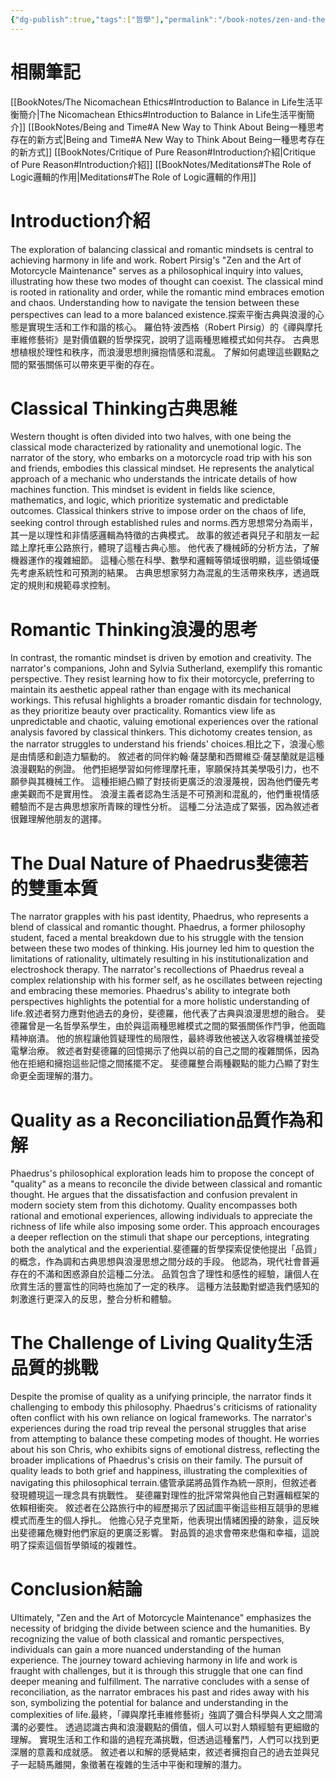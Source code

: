 ```yaml
---
{"dg-publish":true,"tags":["哲學"],"permalink":"/book-notes/zen-and-the-art-of-motorcycle-maintenance/","dgPassFrontmatter":true,"created":"2024-11-24T10:41:52.247+08:00","updated":"2024-11-28T13:33:43.687+08:00"}
---
```


# 相關筆記
[[BookNotes/The Nicomachean Ethics#Introduction to Balance in Life生活平衡簡介\|The Nicomachean Ethics#Introduction to Balance in Life生活平衡簡介]]
[[BookNotes/Being and Time#A New Way to Think About Being一種思考存在的新方式\|Being and Time#A New Way to Think About Being一種思考存在的新方式]]
[[BookNotes/Critique of Pure Reason#Introduction介紹\|Critique of Pure Reason#Introduction介紹]]
[[BookNotes/Meditations#The Role of Logic邏輯的作用\|Meditations#The Role of Logic邏輯的作用]]
# Introduction介紹

The exploration of balancing classical and romantic mindsets is central to achieving harmony in life and work. Robert Pirsig's "Zen and the Art of Motorcycle Maintenance" serves as a philosophical inquiry into values, illustrating how these two modes of thought can coexist. The classical mind is rooted in rationality and order, while the romantic mind embraces emotion and chaos. Understanding how to navigate the tension between these perspectives can lead to a more balanced existence.探索平衡古典與浪漫的心態是實現生活和工作和諧的核心。 羅伯特·波西格（Robert Pirsig）的《禪與摩托車維修藝術》是對價值觀的哲學探究，說明了這兩種思維模式如何共存。 古典思想植根於理性和秩序，而浪漫思想則擁抱情感和混亂。 了解如何處理這些觀點之間的緊張關係可以帶來更平衡的存在。

# Classical Thinking古典思維

Western thought is often divided into two halves, with one being the classical mode characterized by rationality and unemotional logic. The narrator of the story, who embarks on a motorcycle road trip with his son and friends, embodies this classical mindset. He represents the analytical approach of a mechanic who understands the intricate details of how machines function. This mindset is evident in fields like science, mathematics, and logic, which prioritize systematic and predictable outcomes. Classical thinkers strive to impose order on the chaos of life, seeking control through established rules and norms.西方思想常分為兩半，其一是以理性和非情感邏輯為特徵的古典模式。 故事的敘述者與兒子和朋友一起踏上摩托車公路旅行，體現了這種古典心態。 他代表了機械師的分析方法，了解機器運作的複雜細節。 這種心態在科學、數學和邏輯等領域很明顯，這些領域優先考慮系統性和可預測的結果。 古典思想家努力為混亂的生活帶來秩序，透過既定的規則和規範尋求控制。

# Romantic Thinking浪漫的思考

In contrast, the romantic mindset is driven by emotion and creativity. The narrator's companions, John and Sylvia Sutherland, exemplify this romantic perspective. They resist learning how to fix their motorcycle, preferring to maintain its aesthetic appeal rather than engage with its mechanical workings. This refusal highlights a broader romantic disdain for technology, as they prioritize beauty over practicality. Romantics view life as unpredictable and chaotic, valuing emotional experiences over the rational analysis favored by classical thinkers. This dichotomy creates tension, as the narrator struggles to understand his friends' choices.相比之下，浪漫心態是由情感和創造力驅動的。 敘述者的同伴約翰·薩瑟蘭和西爾維亞·薩瑟蘭就是這種浪漫觀點的例證。 他們拒絕學習如何修理摩托車，寧願保持其美學吸引力，也不願參與其機械工作。 這種拒絕凸顯了對技術更廣泛的浪漫蔑視，因為他們優先考慮美觀而不是實用性。 浪漫主義者認為生活是不可預測和混亂的，他們重視情感體驗而不是古典思想家所青睞的理性分析。 這種二分法造成了緊張，因為敘述者很難理解他朋友的選擇。

# The Dual Nature of Phaedrus斐德若的雙重本質

The narrator grapples with his past identity, Phaedrus, who represents a blend of classical and romantic thought. Phaedrus, a former philosophy student, faced a mental breakdown due to his struggle with the tension between these two modes of thinking. His journey led him to question the limitations of rationality, ultimately resulting in his institutionalization and electroshock therapy. The narrator's recollections of Phaedrus reveal a complex relationship with his former self, as he oscillates between rejecting and embracing these memories. Phaedrus's ability to integrate both perspectives highlights the potential for a more holistic understanding of life.敘述者努力應對他過去的身份，斐德羅，他代表了古典與浪漫思想的融合。 斐德羅曾是一名哲學系學生，由於與這兩種思維模式之間的緊張關係作鬥爭，他面臨精神崩潰。 他的旅程讓他質疑理性的局限性，最終導致他被送入收容機構並接受電擊治療。 敘述者對斐德羅的回憶揭示了他與以前的自己之間的複雜關係，因為他在拒絕和擁抱這些記憶之間搖擺不定。 斐德羅整合兩種觀點的能力凸顯了對生命更全面理解的潛力。

# Quality as a Reconciliation品質作為和解

Phaedrus's philosophical exploration leads him to propose the concept of "quality" as a means to reconcile the divide between classical and romantic thought. He argues that the dissatisfaction and confusion prevalent in modern society stem from this dichotomy. Quality encompasses both rational and emotional experiences, allowing individuals to appreciate the richness of life while also imposing some order. This approach encourages a deeper reflection on the stimuli that shape our perceptions, integrating both the analytical and the experiential.斐德羅的哲學探索促使他提出「品質」的概念，作為調和古典思想與浪漫思想之間分歧的手段。 他認為，現代社會普遍存在的不滿和困惑源自於這種二分法。 品質包含了理性和感性的經驗，讓個人在欣賞生活的豐富性的同時也施加了一定的秩序。 這種方法鼓勵對塑造我們感知的刺激進行更深入的反思，整合分析和體驗。

# The Challenge of Living Quality生活品質的挑戰

Despite the promise of quality as a unifying principle, the narrator finds it challenging to embody this philosophy. Phaedrus's criticisms of rationality often conflict with his own reliance on logical frameworks. The narrator's experiences during the road trip reveal the personal struggles that arise from attempting to balance these competing modes of thought. He worries about his son Chris, who exhibits signs of emotional distress, reflecting the broader implications of Phaedrus's crisis on their family. The pursuit of quality leads to both grief and happiness, illustrating the complexities of navigating this philosophical terrain.儘管承諾將品質作為統一原則，但敘述者發現體現這一理念具有挑戰性。 斐德羅對理性的批評常常與他自己對邏輯框架的依賴相衝突。 敘述者在公路旅行中的經歷揭示了因試圖平衡這些相互競爭的思維模式而產生的個人掙扎。 他擔心兒子克里斯，他表現出情緒困擾的跡象，這反映出斐德羅危機對他們家庭的更廣泛影響。 對品質的追求會帶來悲傷和幸福，這說明了探索這個哲學領域的複雜性。

# Conclusion結論

Ultimately, "Zen and the Art of Motorcycle Maintenance" emphasizes the necessity of bridging the divide between science and the humanities. By recognizing the value of both classical and romantic perspectives, individuals can gain a more nuanced understanding of the human experience. The journey toward achieving harmony in life and work is fraught with challenges, but it is through this struggle that one can find deeper meaning and fulfillment. The narrative concludes with a sense of reconciliation, as the narrator embraces his past and rides away with his son, symbolizing the potential for balance and understanding in the complexities of life.最終，「禪與摩托車維修藝術」強調了彌合科學與人文之間鴻溝的必要性。 透過認識古典和浪漫觀點的價值，個人可以對人類經驗有更細緻的理解。 實現生活和工作和諧的過程充滿挑戰，但透過這種奮鬥，人們可以找到更深層的意義和成就感。 敘述者以和解的感覺結束，敘述者擁抱自己的過去並與兒子一起騎馬離開，象徵著在複雜的生活中平衡和理解的潛力。